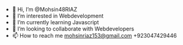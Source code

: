- 👋 Hi, I’m @Mohsin48RIAZ
- 👀 I’m interested in Webdevelopment 
- 🌱 I’m currently learning Javascript 
- 💞️ I’m looking to collaborate with Webdevelopers 
- 📫 How to reach me mohsinriaz153@gmail.com +923047429446
<!---
Mohsin48RIAZ/Mohsin48RIAZ is a ✨ special ✨ repository because its `README.md` (this file) appears on your GitHub profile.
You can click the Preview link to take a look at your changes.
--->
